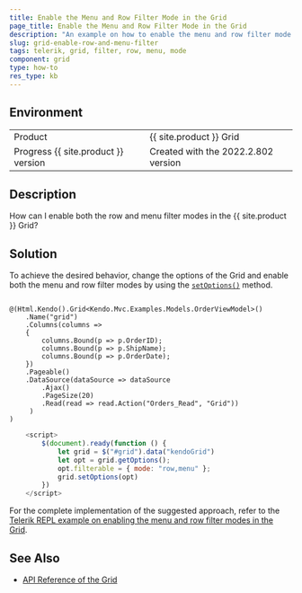 ```yaml
---
title: Enable the Menu and Row Filter Mode in the Grid
page_title: Enable the Menu and Row Filter Mode in the Grid
description: "An example on how to enable the menu and row filter mode in the {{ site.product }} Grid."
slug: grid-enable-row-and-menu-filter
tags: telerik, grid, filter, row, menu, mode
component: grid
type: how-to
res_type: kb
---
```


## Environment

<table>
 <tr>
  <td>Product</td>
  <td>{{ site.product }} Grid</td>
 </tr>
 <tr>
  <td>Progress {{ site.product }} version</td>
  <td>Created with the 2022.2.802 version</td>
 </tr>
</table>

## Description

How can I enable both the row and menu filter modes in the {{ site.product }} Grid? 

## Solution

To achieve the desired behavior, change the options of the Grid and enable both the menu and row filter modes by using the [`setOptions()`](https://docs.telerik.com/kendo-ui/api/javascript/ui/grid/methods/setoptions) method.


```Index.cshtml

@(Html.Kendo().Grid<Kendo.Mvc.Examples.Models.OrderViewModel>()
    .Name("grid")
    .Columns(columns =>
    {
        columns.Bound(p => p.OrderID);
        columns.Bound(p => p.ShipName);
        columns.Bound(p => p.OrderDate);
    })
    .Pageable()
    .DataSource(dataSource => dataSource
        .Ajax()
        .PageSize(20)
        .Read(read => read.Action("Orders_Read", "Grid"))
     )
)

```
```Script.js
    <script>
        $(document).ready(function () {
            let grid = $("#grid").data("kendoGrid")
            let opt = grid.getOptions();
            opt.filterable = { mode: "row,menu" };
            grid.setOptions(opt)
        })
    </script>
```


For the complete implementation of the suggested approach, refer to the [Telerik REPL example on enabling the menu and row filter modes in the Grid](https://netcorerepl.telerik.com/GcPbQvbH48if6J6G15).

## See Also 

* [API Reference of the Grid](https://docs.telerik.com/kendo-ui/api/javascript/ui/grid)